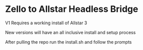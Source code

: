 # Zello to Allstar Headless Bridge

V1 Requires a working install of Allstar 3

New versions will have an all inclusive install and setup process

After pulling the repo run the install.sh and follow the prompts
